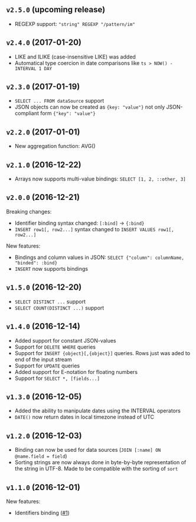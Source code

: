 ## `v2.5.0` (upcoming release)

* REGEXP support: `"string" REGEXP "/pattern/im"`

## `v2.4.0` (2017-01-20)

* LIKE and ILIKE (case-insensitive LIKE) was added
* Automatical type coercion in date comparisons like `ts > NOW() - INTERVAL 1 DAY`

## `v2.3.0` (2017-01-19)

* `SELECT ... FROM dataSource` support
* JSON objects can now be created as `{key: "value"}` not only JSON-compliant form `{"key": "value"}`

## `v2.2.0` (2017-01-01)

* New aggregation function: AVG()

## `v2.1.0` (2016-12-22)

* Arrays now supports multi-value bindings: `SELECT [1, 2, ::other, 3]`

## `v2.0.0` (2016-12-21)

Breaking changes:

* Identifier binding syntax changed: `[:bind]` -> `{:bind}`
* `INSERT row1[, row2...]` syntax changed to `INSERT VALUES row1[, row2...]`

New features:

* Bindings and column values in JSON: `SELECT {"column": columnName, "binded": :bind}`
* `INSERT` now supports bindings

## `v1.5.0` (2016-12-20)

* `SELECT DISTINCT ...` support
* `SELECT COUNT(DISTINCT ...)` support

## `v1.4.0` (2016-12-14)

* Added support for constant JSON-values
* Support for `DELETE WHERE` queries
* Support for `INSERT {object}[,{object}]` queries. Rows just was aded to end of the input stream
* Support for `UPDATE` queries
* Added support for E-notation for floating numbers
* Support for `SELECT *, [fields...]`

## `v1.3.0` (2016-12-05)

* Added the ability to manipulate dates using the INTERVAL operators
* `DATE()` now return dates in local timezone instead of UTC

## `v1.2.0` (2016-12-03)

* Binding can now be used for data sources (`JOIN [:name] ON @name.field = field`)
* Sorting strings are now always done in byte-by-byte representation of the string in UTF-8.
  Made to be compatible with the sorting of `sort`

## `v1.1.0` (2016-12-01)

New features:
* Identifiers binding ([#1](https://github.com/avz/node-jl-sql-api/issues/1))

